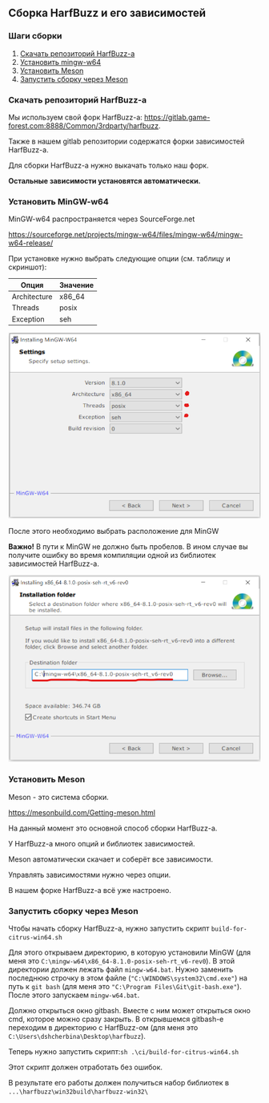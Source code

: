 ## Сборка HarfBuzz и его зависимостей

### Шаги сборки

1. [Скачать репозиторий HarfBuzz-а](###Скачать-репозиторий-HarfBuzz-а)
2. [Установить mingw-w64](###Установить-MinGW-w64)
3. [Установить Meson](###Установить-Meson)
4. [Запустить сборку через Meson](###Запустить-сборку-через-Meson)

### Скачать репозиторий HarfBuzz-а

Мы используем свой форк HarfBuzz-a: https://gitlab.game-forest.com:8888/Common/3rdparty/harfbuzz.

Также в нашем gitlab репозитории содержатся форки зависимостей HarfBuzz-a.

Для сборки HarfBuzz-a нужно выкачать только наш форк.

**Остальные зависимости установятся автоматически.**

### Установить MinGW-w64

MinGW-w64 распространяется через SourceForge.net

https://sourceforge.net/projects/mingw-w64/files/mingw-w64/mingw-w64-release/

При установке нужно выбрать следующие опции (см. таблицу и скриншот):

| Опция        | Значение |
| ------------ | -------- |
| Architecture | x86_64   |
| Threads      | posix    |
| Exception    | seh      |

<img src="images/MinGW_installing_options.png" alt="MinGW Installing Options" style="zoom: 67%;" />

После этого необходимо выбрать расположение для MinGW

**Важно!** В пути к MinGW не должно быть пробелов. В ином случае вы получите ошибку во время компиляции одной из библиотек зависимостей HarfBuzz-a.

<img src="images/MinGW_installing_path.png" alt="MinGW Installing Path" style="zoom:67%;" />

### Установить Meson

Meson - это система сборки.

https://mesonbuild.com/Getting-meson.html

На данный момент это основной способ сборки HarfBuzz-a.

У HarfBuzz-а много опций и библиотек зависимостей.

Meson автоматически скачает и соберёт все зависимости.

Управлять зависимостями нужно через опции.

В нашем форке HarfBuzz-a всё уже настроено.

### Запустить сборку через Meson

Чтобы начать сборку HarfBuzz-а, нужно запустить скрипт `build-for-citrus-win64.sh`

Для этого открываем директорию, в которую установили MinGW (для меня это `C:\mingw-w64\x86_64-8.1.0-posix-seh-rt_v6-rev0`). В этой директории должен лежать файл `mingw-w64.bat`. Нужно заменить последнюю строчку в этом файле (`"C:\WINDOWS\system32\cmd.exe"`) на путь к `git bash` (для меня это `"C:\Program Files\Git\git-bash.exe"`). После этого запускаем `mingw-w64.bat`.

Должно открыться окно gitbash. Вместе с ним может открыться окно cmd, которое можно сразу закрыть. В открывшемся gitbash-e переходим в директорию с HarfBuzz-ом (для меня это `C:\Users\dshcherbina\Desktop\harfbuzz`).

Теперь нужно запустить скрипт:`sh .\ci/build-for-citrus-win64.sh`

Этот скрипт должен отработать без ошибок.

В результате его работы должен получиться набор библиотек в `...\harfbuzz\win32build\harfbuzz-win32\`



